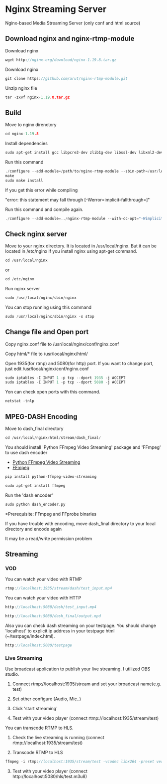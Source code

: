 # Nginx Streaming Server
Nginx-based Media Streaming Server (only conf and html source)

## Download nginx and nginx-rtmp-module

Download nginx
```c
wget http://nginx.org/download/nginx-1.19.8.tar.gz
```

Download nginx
```c
git clone https://github.com/arut/nginx-rtmp-module.git
```

Unzip nginx file
```c
tar -zxvf nginx-1.19.8.tar.gz 
```

## Build

Move to nginx direnctory
```c
cd nginx-1.19.8
```

Install dependencies
```c
sudo apt-get install gcc libpcre3-dev zlib1g-dev libssl-dev libxml2-dev libxslt1-dev  libgd-dev google-perftools libgoogle-perftools-dev libperl-dev
```

Run this command
```c
./configure --add-module=/path/to/nginx-rtmp-module --sbin-path=/usr/local/nginx/sbin/nginx --conf-path=/usr/local/nginx/conf/nginx.conf --with-http_ssl_module
make
sudo make install
```

If you get this error while compiling 

"error: this statement may fall through [-Werror=implicit-fallthrough=]"

Run this command and compile again.
```c
./configure --add-module=../nginx-rtmp-module --with-cc-opt="-Wimplicit-fallthrough=0"
```

## Check nginx server

Move to your nginx directory. It is located in /usr/local/nginx. But it can be located in /etc/nginx if you install nginx using apt-get command.
```c
cd /usr/local/nginx
```
or 
```c
cd /etc/nginx
```

Run nginx server
```c
sudo /usr/local/nginx/sbin/nginx
```

You can stop running using this command
```c
sudo /usr/local/nginx/sbin/nginx -s stop
```

## Change file and Open port 

Copy nginx.conf file to /usr/local/nginx/conf/nginx.conf

Copy html/* file to /usr/local/nginx/html/

Open 1935(for rtmp) and 5080(for http) port. If you want to change port, just edit /usr/local/nginx/conf/nginx.conf
```c
sudo iptables -I INPUT 1 -p tcp --dport 1935 -j ACCEPT
sudo iptables -I INPUT 1 -p tcp --dport 5080 -j ACCEPT
```

Yon can check open ports with this command.
```c
netstat -tnlp
```

## MPEG-DASH Encoding

Move to dash_final directory
```c
cd /usr/local/nginx/html/stream/dash_final/
```

You should install 'Python FFmpeg Video Streaming' package and 'FFmpeg' to use dash encoder

* [Python FFmpeg Video Streaming](https://pypi.org/project/python-ffmpeg-video-streaming/)
* [FFmpeg](https://ffmpeg.org/download.html)

```c
pip install python-ffmpeg-video-streaming
```
```c
sudo apt-get install ffmpeg
```

Run the 'dash encoder'
```c
sudo python dash_encoder.py
```
*Prerequisite: FFmpeg and FFprobe binaries

If you have trouble with encoding, move dash_final directory to your local directory and encode again

It may be a read/write permission problem


## Streaming

### VOD

You can watch your video with RTMP
```c
rtmp://localhost:1935/stream/dash/test_input.mp4
```

You can watch your video with HTTP
```c
http://localhost:5080/dash/test_input.mp4
```
```c
http://localhost:5080/dash_final/output.mpd
```

Also you can check dash streaming on your testpage. You should change 'localhost' to explicit ip address in your testpage html (~/testpage/index.html).
```c
http://localhost:5080/testpage
```


### Live Streaming

Use broadcast application to publish your live streaming. I utilized OBS studio.

1) Connect rtmp://localhost:1935/stream and set your broadcast name(e.g. test)

2) Set other configure (Audio, Mic..)

3) Click 'start streaming'

4) Test with your video player (connect rtmp://localhost:1935/stream/test)

You can transcode RTMP to HLS.

1) Check the live streaming is running (connect rtmp://localhost:1935/stream/test)

2) Transcode RTMP to HLS
```c
ffmpeg -i rtmp://localhost:1935/stream/test -vcodec libx264 -preset veryfast -b:v 2000k -maxrate 2000k -bufsize 2000k -s 1280x720 -sws_flags lanczos -r 60 -acodec copy -f flv rtmp://localhost:1935/hls/test
```

3) Test with your video player (connect http://localhost:5080/hls/test.m3u8)
